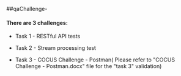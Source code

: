 ##qaChallenge-


<h4> There are 3 challenges: </h3>

* Task 1 - RESTful API tests 

* Task 2 - Stream processing test

* Task 3 - COCUS Challenge - Postman( Please refer to "COCUS Challenge - Postman.docx" file for the "task 3" validation)


